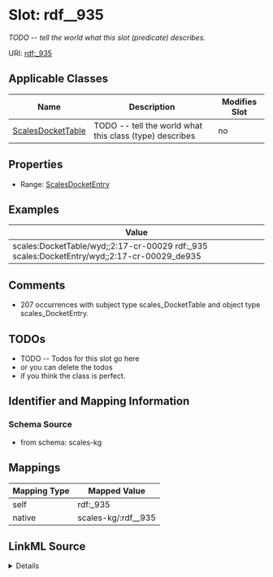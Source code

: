 

# Slot: rdf__935


_TODO -- tell the world what this slot (predicate) describes._





URI: [rdf:_935](http://www.w3.org/1999/02/22-rdf-syntax-ns#_935)



<!-- no inheritance hierarchy -->





## Applicable Classes

| Name | Description | Modifies Slot |
| --- | --- | --- |
| [ScalesDocketTable](../classes/ScalesDocketTable.md) | TODO -- tell the world what this class (type) describes |  no  |







## Properties

* Range: [ScalesDocketEntry](../classes/ScalesDocketEntry.md)






## Examples

| Value |
| --- |
| scales:DocketTable/wyd;;2:17-cr-00029 rdf:_935 scales:DocketEntry/wyd;;2:17-cr-00029_de935 |

## Comments

* 207 occurrences with subject type scales_DocketTable and object type scales_DocketEntry.

## TODOs

* TODO -- Todos for this slot go here
* or you can delete the todos
* if you think the class is perfect.

## Identifier and Mapping Information







### Schema Source


* from schema: scales-kg




## Mappings

| Mapping Type | Mapped Value |
| ---  | ---  |
| self | rdf:_935 |
| native | scales-kg/:rdf__935 |




## LinkML Source

<details>
```yaml
name: rdf__935
description: TODO -- tell the world what this slot (predicate) describes.
todos:
- TODO -- Todos for this slot go here
- or you can delete the todos
- if you think the class is perfect.
comments:
- 207 occurrences with subject type scales_DocketTable and object type scales_DocketEntry.
examples:
- value: scales:DocketTable/wyd;;2:17-cr-00029 rdf:_935 scales:DocketEntry/wyd;;2:17-cr-00029_de935
from_schema: scales-kg
rank: 1000
slot_uri: rdf:_935
alias: rdf__935
domain_of:
- scales_DocketTable
range: scales_DocketEntry

```
</details>